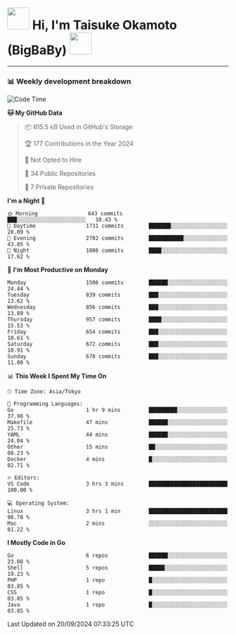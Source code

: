 <!-- Title -->
<h1>
    <img src="https://media.tenor.com/TlyRveJkgo4AAAAi/cloud-cloud-strife.gif" width="50"/> 
    Hi, I'm Taisuke Okamoto (BigBaBy) 
    <img src="https://media.tenor.com/TlyRveJkgo4AAAAi/cloud-cloud-strife.gif" width="50"/>
</h1>

---

<h3> 📊 Weekly development breakdown </h3>
<!-- waka-readme-stats -->

<!--START_SECTION:waka-->
![Code Time](http://img.shields.io/badge/Code%20Time-1%2C829%20hrs%2014%20mins-blue)

**🐱 My GitHub Data** 

> 📦 615.5 kB Used in GitHub's Storage 
 > 
> 🏆 177 Contributions in the Year 2024
 > 
> 🚫 Not Opted to Hire
 > 
> 📜 34 Public Repositories 
 > 
> 🔑 7 Private Repositories 
 > 
**I'm a Night 🦉** 

```text
🌞 Morning                643 commits         ███░░░░░░░░░░░░░░░░░░░░░░   10.43 % 
🌆 Daytime                1731 commits        ███████░░░░░░░░░░░░░░░░░░   28.09 % 
🌃 Evening                2702 commits        ███████████░░░░░░░░░░░░░░   43.85 % 
🌙 Night                  1086 commits        ████░░░░░░░░░░░░░░░░░░░░░   17.62 % 
```
📅 **I'm Most Productive on Monday** 

```text
Monday                   1506 commits        ██████░░░░░░░░░░░░░░░░░░░   24.44 % 
Tuesday                  839 commits         ███░░░░░░░░░░░░░░░░░░░░░░   13.62 % 
Wednesday                856 commits         ███░░░░░░░░░░░░░░░░░░░░░░   13.89 % 
Thursday                 957 commits         ████░░░░░░░░░░░░░░░░░░░░░   15.53 % 
Friday                   654 commits         ███░░░░░░░░░░░░░░░░░░░░░░   10.61 % 
Saturday                 672 commits         ███░░░░░░░░░░░░░░░░░░░░░░   10.91 % 
Sunday                   678 commits         ███░░░░░░░░░░░░░░░░░░░░░░   11.00 % 
```


📊 **This Week I Spent My Time On** 

```text
🕑︎ Time Zone: Asia/Tokyo

💬 Programming Languages: 
Go                       1 hr 9 mins         █████████░░░░░░░░░░░░░░░░   37.98 % 
Makefile                 47 mins             ██████░░░░░░░░░░░░░░░░░░░   25.73 % 
YAML                     44 mins             ██████░░░░░░░░░░░░░░░░░░░   24.04 % 
Other                    15 mins             ██░░░░░░░░░░░░░░░░░░░░░░░   08.23 % 
Docker                   4 mins              █░░░░░░░░░░░░░░░░░░░░░░░░   02.71 % 

🔥 Editors: 
VS Code                  3 hrs 3 mins        █████████████████████████   100.00 % 

💻 Operating System: 
Linux                    3 hrs 1 min         █████████████████████████   98.78 % 
Mac                      2 mins              ░░░░░░░░░░░░░░░░░░░░░░░░░   01.22 % 
```

**I Mostly Code in Go** 

```text
Go                       6 repos             ██████░░░░░░░░░░░░░░░░░░░   23.08 % 
Shell                    5 repos             █████░░░░░░░░░░░░░░░░░░░░   19.23 % 
PHP                      1 repo              █░░░░░░░░░░░░░░░░░░░░░░░░   03.85 % 
CSS                      1 repo              █░░░░░░░░░░░░░░░░░░░░░░░░   03.85 % 
Java                     1 repo              █░░░░░░░░░░░░░░░░░░░░░░░░   03.85 % 
```




 Last Updated on 20/09/2024 07:33:25 UTC
<!--END_SECTION:waka-->

